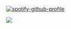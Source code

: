 [![spotify-github-profile](https://spotify-github-profile.kittinanx.com/api/view?uid=wjdes5kajmt1gqhbzctuzbgid&cover_image=true&theme=natemoo-re&show_offline=false&background_color=121212&interchange=true&bar_color=53b14f&bar_color_cover=false)](https://github.com/kittinan/spotify-github-profile)


![](https://64.media.tumblr.com/6f917b4b6754c58fea3b2e7848282600/2fdb6c040c51e763-89/s1280x1920/d6aede974500d5cdb0c8de39c83ae9512c1b9cb4.pnj)


